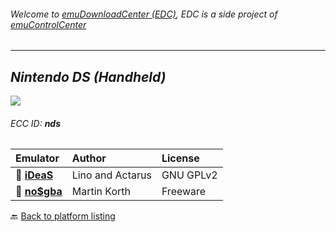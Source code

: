 ###### Welcome to [emuDownloadCenter (EDC)](https://github.com/PhoenixInteractiveNL/emuDownloadCenter/wiki/), EDC is a side project of [emuControlCenter](https://github.com/PhoenixInteractiveNL/emuControlCenter/wiki/)
***
## _Nintendo DS (Handheld)_
![](https://raw.githubusercontent.com/wiki/PhoenixInteractiveNL/emuDownloadCenter/images_platform/ecc_nds_teaser.png)
###### ECC ID: **nds**

| Emulator   | Author      | License     |
|:-----------|:------------|:------------|
| :file_folder: [**iDeaS**](https://github.com/PhoenixInteractiveNL/emuDownloadCenter/wiki/Emulator-ideas#menu) | Lino and Actarus | GNU GPLv2 |
| :file_folder: [**no$gba**](https://github.com/PhoenixInteractiveNL/emuDownloadCenter/wiki/Emulator-nogba#menu) | Martin Korth | Freeware |

:back: [Back to platform listing](https://github.com/PhoenixInteractiveNL/emuDownloadCenter/wiki/EDC-Platform-List)
